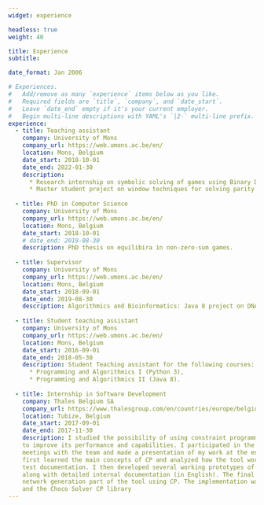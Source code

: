 ```yaml
---
widget: experience

headless: true
weight: 40

title: Experience
subtitle:

date_format: Jan 2006

# Experiences.
#   Add/remove as many `experience` items below as you like.
#   Required fields are `title`, `company`, and `date_start`.
#   Leave `date_end` empty if it's your current employer.
#   Begin multi-line descriptions with YAML's `|2-` multi-line prefix.
experience:
  - title: Teaching assistant
    company: University of Mons
    company_url: https://web.umons.ac.be/en/
    location: Mons, Belgium
    date_start: 2018-10-01
    date_end: 2022-01-30
    description:
      * Research internship on symbolic solving of games using Binary Decision Diagrams (2019).
      * Master student project on window techniques for solving parity games (2018).
     
  - title: PhD in Computer Science
    company: University of Mons
    company_url: https://web.umons.ac.be/en/
    location: Mons, Belgium
    date_start: 2018-10-01
    # date_end: 2019-08-30
    description: PhD thesis on equilibira in non-zero-sum games.
    
  - title: Supervisor
    company: University of Mons
    company_url: https://web.umons.ac.be/en/
    location: Mons, Belgium
    date_start: 2018-09-01
    date_end: 2019-08-30
    description: Algorithmics and Bioinformatics: Java 8 project on DNA fragment assembly.
  
  - title: Student teaching assistant
    company: University of Mons
    company_url: https://web.umons.ac.be/en/
    location: Mons, Belgium
    date_start: 2016-09-01
    date_end: 2018-05-30
    description: Student Teaching assistant for the following courses:  
      * Programming and Algorithmics I (Python 3),
      * Programming and Algorithmics II (Java 8).
        
  - title: Internship in Software Development
    company: Thales Belgium SA
    company_url: https://www.thalesgroup.com/en/countries/europe/belgium
    location: Tubize, Belgium
    date_start: 2017-09-01
    date_end: 2017-11-30
    description: I studied the possibility of using constraint programming (CP) in a radio configuration tool
    to improve its performance and capabilities. I participated in the daily Scrum stand-up
    meetings with the team and made a presentation of my work at the end of each sprint. I
    first learned the main concepts of CP and analyzed how the tool worked from design and
    test documentation. I then developed several working prototypes of increasing complexity
    along with detailed internal documentation (in English). The final prototype recreated the
    network generation part of the tool using CP. The implementation was done using Java 8
    and the Choco Solver CP library
---
```

